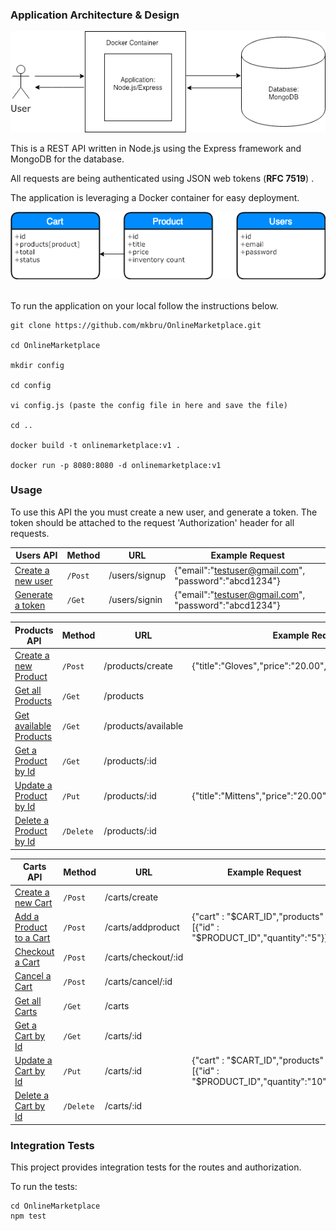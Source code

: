 ### Application Architecture & Design

![alt text](https://github.com/mkbru/OnlineMarketplace/blob/master/images/apiDesign.png)


This is a REST API written in Node.js using the Express framework and MongoDB for the database. 

All requests are being authenticated using JSON web tokens (<b>RFC 7519</b>) .

The application is leveraging a Docker container for easy deployment.

![alt text](https://github.com/mkbru/OnlineMarketplace/blob/master/images/dbSchema.png)

<br/>
To run the application on your local follow the instructions below.

    git clone https://github.com/mkbru/OnlineMarketplace.git
    
    cd OnlineMarketplace
    
    mkdir config
    
    cd config
    
    vi config.js (paste the config file in here and save the file)
    
    cd ..

    docker build -t onlinemarketplace:v1 . 
    
    docker run -p 8080:8080 -d onlinemarketplace:v1
   


### Usage

To use this API the you must create a new user, and generate a token. The token should be attached to the request 'Authorization' header for all requests. 

| Users API |Method| URL | Example Request |
|------------- | -------------   | ---| ---|
|[Create a new user]()        |`/Post `    | /users/signup|{"email":"testuser@gmail.com", "password":"abcd1234"}|
|[Generate a token]()             |`/Get  `    |/users/signin |{"email":"testuser@gmail.com", "password":"abcd1234"}|



| Products API |Method| URL | Example Request |
|------------- | -------------   | ---| ----| 
|[Create a new Product]()        |`/Post `    | /products/create|{"title":"Gloves","price":"20.00","inventory_count":"75"}|
|[Get all Products]()             |`/Get  `    |/products ||
|[Get available Products]()             |`/Get  `    |/products/available | |
|[Get a Product by Id]()           |`/Get `     |/products/:id ||
|[Update a Product by Id]()         |`/Put `  |/products/:id |{"title":"Mittens","price":"20.00","inventory_count":"50"}|
|[Delete a Product by Id]()         |`/Delete`   |/products/:id ||


| Carts API |Method| URL | Example Request |
|------------- | -------------   | ---| ---|
|[Create a new Cart]()        |`/Post `    | /carts/create||
|[Add a Product to a Cart]()             |`/Post  `    |/carts/addproduct |{"cart" : "$CART_ID","products" : [{"id" : "$PRODUCT_ID","quantity":"5"}]}|
|[Checkout a Cart]()             |`/Post  `    |/carts/checkout/:id ||
|[Cancel a Cart]()             |`/Post  `    |/carts/cancel/:id ||
|[Get all Carts]()             |`/Get  `    |/carts ||
|[Get a Cart by Id]()           |`/Get `     |/carts/:id ||
|[Update a Cart by Id]()         |`/Put `  |/carts/:id |{"cart" : "$CART_ID","products" : [{"id" : "$PRODUCT_ID","quantity":"10"}]}|
|[Delete a Cart by Id]()         |`/Delete`   |/carts/:id ||

### Integration Tests

This project provides integration tests for the routes and authorization. 

To run the tests:

    cd OnlineMarketplace
    npm test

